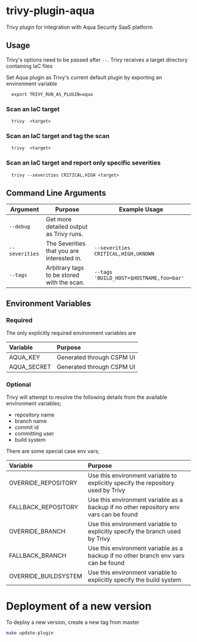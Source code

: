 # trivy-plugin-aqua

Trivy plugin for integration with Aqua Security SaaS platform

## Usage

Trivy's options need to be passed after `--`. Trivy receives a target directory containing IaC files

Set Aqua plugin as Trivy's current default plugin by exporting an environment variable

```
  export TRIVY_RUN_AS_PLUGIN=aqua
```

### Scan an IaC target

```
  trivy  <target>
```

### Scan an IaC target and tag the scan

```
  trivy  <target>
```

### Scan an IaC target and report only specific severities

```
  trivy --severities CRITICAL,HIGH <target>
```

## Command Line Arguments

| Argument | Purpose | Example Usage |
|----------|---------|---------------|
|`--debug`| Get more detailed output as Trivy runs.||
|`--severities`|The Severities that you are interested in. | `--severities CRITICAL,HIGH,UKNOWN` |
|`--tags`|Arbitrary tags to be stored with the scan. | `--tags 'BUILD_HOST=$HOSTNAME,foo=bar'` |

## Environment Variables

### Required

The only explicitly required environment variables are

| Variable    | Purpose                   |
| :---------- | :-------------------------|
| AQUA_KEY    | Generated through CSPM UI |
| AQUA_SECRET | Generated through CSPM UI |

### Optional

Trivy will attempt to resolve the following details from the available environment variables;

- repository name
- branch name
- commit id
- committing user
- build system

There are some special case env vars;

| Variable             | Purpose                                                                                 |
| :------------------- |:--------------------------------------------------------------------------------------- |
| OVERRIDE_REPOSITORY  | Use this environment variable to explicitly specify the repository used by Trivy        |
| FALLBACK_REPOSITORY  | Use this environment variable as a backup if no other repository env vars can be found  |
| OVERRIDE_BRANCH      | Use this environment variable to explicitly specify the branch used by Trivy            |
| FALLBACK_BRANCH      | Use this environment variable as a backup if no other branch env vars can be found      |
| OVERRIDE_BUILDSYSTEM | Use this environment variable to explicitly specify the build system                    |

# Deployment of a new version

To deploy a new version, create a new tag from master

```bash
make update-plugin
```